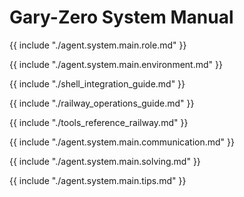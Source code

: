 # Gary-Zero System Manual

{{ include "./agent.system.main.role.md" }}

{{ include "./agent.system.main.environment.md" }}

{{ include "./shell_integration_guide.md" }}

{{ include "./railway_operations_guide.md" }}

{{ include "./tools_reference_railway.md" }}

{{ include "./agent.system.main.communication.md" }}

{{ include "./agent.system.main.solving.md" }}

{{ include "./agent.system.main.tips.md" }}
